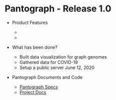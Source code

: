 # Pantograph - Release 1.0

* Product Features

    *
    *


* What has been done?

    * Built data visualization for graph genomes
    * Gathered data for COVID-19
    * Setup a public server  June 12, 2020
    
* Pantograph Documents and Code

    * [Pantograph Specs](pantograph)
    * [Project Docs](project)
    
